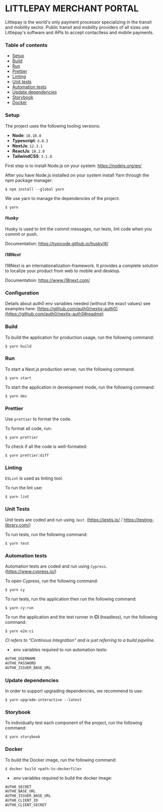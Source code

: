 # LITTLEPAY MERCHANT PORTAL

Littlepay is the world's only payment processor specializing in the transit and mobility sector. Public transit and mobility providers of all sizes use Littlepay's software and APIs to accept contactless and mobile payments.

### Table of contents
- [Setup](README.md#setup)
- [Build](README.md#build)
- [Run](README.md#run)
- [Prettier](README.md#prettier)
- [Linting](README.md#linting)
- [Unit tests](README.md#unit-tests)
- [Automation tests](README.md#automation-tests)
- [Update dependencies](README.md#update-dependencies)
- [Storybook](README.md#storybook)
- [Docker](README.md#docker)

### Setup

The project uses the following tooling versions:
- **Node**: `16.10.0`
- **Typescript**: `4.8.3`
- **NextJs**: `12.3.1`
- **ReactJs**: `18.2.0`
- **TailwindCSS**: `3.1.8`

First step is to install Node.js on your system: https://nodejs.org/en/

After you have Node.js installed on your system install Yarn through the npm package manager:
```
$ npm install --global yarn
```

We use yarn to manage the dependencies of the project:
```
$ yarn
```

#### **_Husky_**
Husky is used to lint the commit messages, run tests, lint code when you commit or push.

Documentation: https://typicode.github.io/husky/#/

#### **_I18Next_**
I18Next is an internationalization-framework. It provides a complete solution to localize your product from web to mobile and desktop.

Documentation: https://www.i18next.com/


### Configuration
Details about auth0 env variables needed (without the exact values) see examples here: [https://github.com/auth0/nextjs-auth0](https://github.com/auth0/nextjs-auth0#readme)

### Build
To build the application for production usage, run the following command:
```
$ yarn build
```

### Run
To start a Next.js production server, run the following command:
```
$ yarn start
```

To start the application in development mode, run the following command:
```
$ yarn dev
```

### Prettier
Use `prettier` to format the code.

To format all code, run:
```
$ yarn prettier
```

To check if all the code is well-formated:
```
$ yarn prettier:diff
```

### Linting
`ESLint` is used as linting tool.

To run the lint use:
```
$ yarn lint
```

### Unit Tests
Unit tests are coded and run using `Jest`. (https://jestjs.io/ / https://testing-library.com/)

To run tests, run the following command:
```
$ yarn test
```

### Automation tests
Automation tests are coded and run using `Cypress`. (https://www.cypress.io/)

To open Cypress, run the following command:
```
$ yarn cy
```

To run tests, run the application then run the following command:
```
$ yarn cy:run
```

To run the application and the test runner in **CI** (headless), run the following command:
```
$ yarn e2e:ci
```

_CI refers to "Continous Integration" and is just referring to a build pipeline._

- .env variables required to run automation tests:
```JavaScript
AUTH0_USERNAME
AUTH0_PASSWORD
AUTH0_ISSUER_BASE_URL
```

### Update dependencies
In order to support upgrading dependencies, we recommend to use:
```
$ yarn upgrade-interactive --latest
```

### Storybook
To individually test each component of the project, run the following command:
```
$ yarn storybook
```

### Docker

To build the Docker image, run the following command:
```
$ docker build <path-to-dockerfile>
```

- .env variables required to build the docker image:
```JavaScript
AUTH0_SECRET
AUTH0_BASE_URL
AUTH0_ISSUER_BASE_URL
AUTH0_CLIENT_ID
AUTH0_CLIENT_SECRET
```

